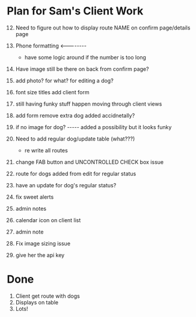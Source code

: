 # Plan for Sam's Client Work

12. Need to figure out how to display route NAME on confirm page/details page
15. Phone formatting <--------
    * have some logic around if the number is too long
17. Have image still be there on back from confirm page?
   
21. add photo? for what? for editing a dog?

28. font size titles add client form

35. still having funky stuff happen moving through client views
36. add form remove extra dog added accidnetally?
37. if no image for dog? ----- added a possibility but it looks funky

41. Need to add regular dog/update table (what???)
     * re write all routes



42. change FAB button and UNCONTROLLED CHECK box issue
43.  route for dogs added from edit for regular status
44. have an update for dog's regular status?
45. fix sweet alerts
46. admin notes
47. calendar icon on client list 



23. admin note
11. Fix image sizing issue

39. give her the api key



# Done
1. Client get route with dogs
2. Displays on table
3. Lots! 

